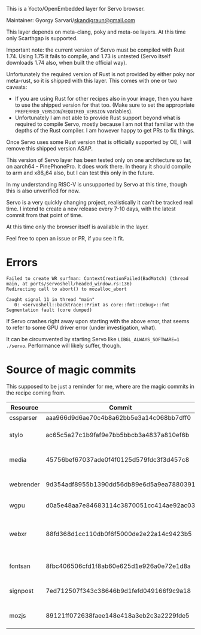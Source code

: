 This is a Yocto/OpenEmbedded layer for Servo browser.

Maintainer: Gyorgy Sarvari/skandigraun@gmail.com

This layer depends on meta-clang, poky and meta-oe layers. At this time only Scarthgap is supported.

Important note: the current version of Servo must be compiled with Rust 1.74. Using 1.75 it fails to compile, and 1.73 is untested (Servo itself downloads 1.74 also, when built the official way). 

Unfortunately the required version of Rust is not provided by either poky nor meta-rust, so it is shipped with this layer. This comes with one or two caveats:

- If you are using Rust for other recipes also in your image, then you have to use the shipped version for that too. (Make sure to set the appropriate `PREFERRED_VERSION`/`REQUIRED_VERSION` variables).
- Unfortunately I am not able to provide Rust support beyond what is required to compile Servo, mostly because I am not that familiar with the depths of the Rust compiler. I am however happy to get PRs to fix things.

Once Servo uses some Rust version that is officially supported by OE, I will remove this shipped version ASAP.

This version of Servo layer has been tested only on one architecture so far, on aarch64 - PinePhonePro. It does work there. In theory it should compile to arm and x86_64 also, but I can test this only in the future.

In my understanding RISC-V is unsupported by Servo at this time, though this is also unverified for now.

Servo is a very quickly changing project, realistically it can't be tracked real time. I intend to create a new release every 7-10 days, with the latest commit from that point of time.

At this time only the browser itself is available in the layer.

Feel free to open an issue or PR, if you see it fit.

# Errors

```
Failed to create WR surfman: ContextCreationFailed(BadMatch) (thread main, at ports/servoshell/headed_window.rs:136)
Redirecting call to abort() to mozalloc_abort

Caught signal 11 in thread "main"
   0: <servoshell::backtrace::Print as core::fmt::Debug>::fmt
Segmentation fault (core dumped)
```

If Servo crashes right away upon starting with the above error, that seems to refer to some GPU driver error (under investigation, what).
 
It can be circumvented by starting Servo like `LIBGL_ALWAYS_SOFTWARE=1 ./servo`. Performance will likely suffer, though.

# Source of magic commits

This supposed to be just a reminder for me, where are the magic commits in the recipe coming from.

| Resource | Commit | Source of commit |
| -------- | ------ | ---------------- |
| cssparser | aaa966d9d6ae70c4b8a62bb5e3a14c068bb7dff0 | Referenced by top level Cargo.toml |
| stylo | ac65c5a27c1b9faf9e7bb5bbcb3a4837a810ef6b | This is the `HEAD` of `2024-04-16` branch (at the time of writing this), which is referenced by the top level Cargo.toml |
| media | 45756bef67037ade0f4f0125d579fdc3f3d457c8 | This is the `HEAD` of `main` branch (at this time), which is referenced by the top level Cargo.toml |
| webrender | 9d354adf8955b1390dd56db89e6d5a9ea7880391 | This is the `HEAD` of `0.64` branch currently, which is referenced by top level Cargo.toml |
| wgpu | d0a5e48aa7e84683114c3870051cc414ae92ac03 | Commit referenced by top level Cargo.toml |
| webxr | 88fd368d1cc110db0f6f5000de2e22a14c9423b5 | This is the `HEAD` of `main` branch, which is referenced by a number of Cargo.toml files, e.g ./components/canvas/Cargo.toml or ./components/script/Cargo.toml |
| fontsan | 8fbc406506cfd1f8ab60e625d1e926a0e72e1d8a | This is the `HEAD` of `main` branch, which is referenced by ./components/gfx/Cargo.toml |
| signpost | 7ed712507f343c38646b9d1fefd049166f9c9a18 | This is the `HEAD` of `master` branch, which is referenced by ./components/shared/profile/Cargo.toml |
| mozjs | 89121ff072638faee148e418a3eb2c3a2229fde5 | This is the `HEAD` of `main` branch, which is referenced by ./components/script/Cargo.toml |
